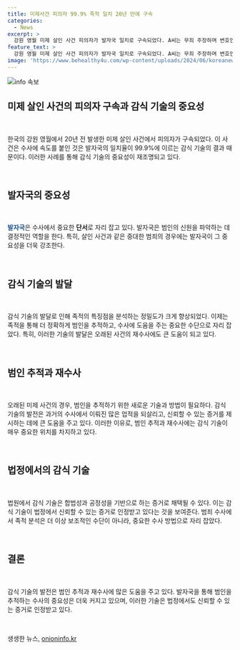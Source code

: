 ```yaml
---
title: 미제사건 피의자 99.9% 족적 일치 20년 만에 구속
categories:
  - News
excerpt: >
  강원 영월 미제 살인 사건 피의자가 발자국 일치로 구속되었다. A씨는 무죄 주장하며 변호인과 함께 출석했다. 2004년 발생한 사건은 2014년 재수사되고, 2020년 국과수 감정 결과로 수사가 속도를 내며 영장이 발부됐다. A씨는 여전히 무죄를 주장하며 치열한 공방이 예상된다.
feature_text: >
  강원 영월 미제 살인 사건 피의자가 발자국 일치로 구속되었다. A씨는 무죄 주장하며 변호인과 함께 출석했다. 2004년 발생한 사건은 2014년 재수사되고, 2020년 국과수 감정 결과로 수사가 속도를 내며 영장이 발부됐다. A씨는 여전히 무죄를 주장하며 치열한 공방이 예상된다.
image: 'https://www.behealthy4u.com/wp-content/uploads/2024/06/koreanews.jpg'
---
```


<p><img src="https://www.behealthy4u.com/wp-content/uploads/2024/06/koreanews.jpg" alt="info 속보" /></p>

<h2 data-ke-size="size26">미제 살인 사건의 피의자 구속과 감식 기술의 중요성</h2>

<p data-ke-size="size16">&nbsp;</p>

<p>한국의 강원 영월에서 20년 전 발생한 미제 살인 사건에서 피의자가 구속되었다. 이 사건은 수사에 속도를 붙인 것은 발자국의 일치율이 99.9%에 이르는 감식 기술의 결과 때문이다. 이러한 사례를 통해 감식 기술의 중요성이 재조명되고 있다.</p>

<p data-ke-size="size16">&nbsp;</p>

<h2 data-ke-size="size24">발자국의 중요성</h2>

<p data-ke-size="size16">&nbsp;</p>

<p><strong><span style="color: #1a5490;">발자국</span></strong>은 수사에서 중요한 <b>단서</b>로 자리 잡고 있다. 발자국은 범인의 신원을 파악하는 데 결정적인 역할을 한다. 특히, 살인 사건과 같은 중대한 범죄의 경우에는 발자국이 그 중요성을 더욱 강조한다.</p>

<p data-ke-size="size16">&nbsp;</p>

<h2 data-ke-size="size24">감식 기술의 발달</h2>

<p data-ke-size="size16">&nbsp;</p>

<p>감식 기술의 발달로 인해 족적의 특징점을 분석하는 정밀도가 크게 향상되었다. 이제는 족적을 통해 더 정확하게 범인을 추적하고, 수사에 도움을 주는 중요한 수단으로 자리 잡았다. 특히, 이러한 기술의 발달은 오래된 사건의 재수사에도 큰 도움이 되고 있다.</p>

<p data-ke-size="size16">&nbsp;</p>

<h2 data-ke-size="size24">범인 추적과 재수사</h2>

<p data-ke-size="size16">&nbsp;</p>

<p>오래된 미제 사건의 경우, 범인을 추적하기 위한 새로운 기술과 방법이 필요하다. 감식 기술의 발전은 과거의 수사에서 이뤄진 많은 업적을 되살리고, 신뢰할 수 있는 증거를 제시하는 데에 큰 도움을 주고 있다. 이러한 이유로, 범인 추적과 재수사에는 감식 기술이 매우 중요한 위치를 차지하고 있다.</p>

<p data-ke-size="size16">&nbsp;</p>

<h2 data-ke-size="size24">법정에서의 감식 기술</h2>

<p data-ke-size="size16">&nbsp;</p>

<p>법원에서 감식 기술은 합법성과 공정성을 기반으로 하는 증거로 채택될 수 있다. 이는 감식 기술이 법정에서 신뢰할 수 있는 증거로 인정받고 있다는 것을 보여준다. 범죄 수사에서 족적 분석은 더 이상 보조적인 수단이 아니라, 중요한 수사 방법으로 자리 잡았다.</p>

<p data-ke-size="size16">&nbsp;</p>

<h2 data-ke-size="size24">결론</h2>

<p data-ke-size="size16">&nbsp;</p>

<p>감식 기술의 발전은 범인 추적과 재수사에 많은 도움을 주고 있다. 발자국을 통해 범인을 추적하는 수사의 중요성은 더욱 커지고 있으며, 이러한 기술은 법정에서도 신뢰할 수 있는 증거로 인정받고 있다.</p>

<p data-ke-size="size16">&nbsp;</p>
생생한 뉴스, <a href="https://onioninfo.kr" rel="dofollow">onioninfo.kr</a>


